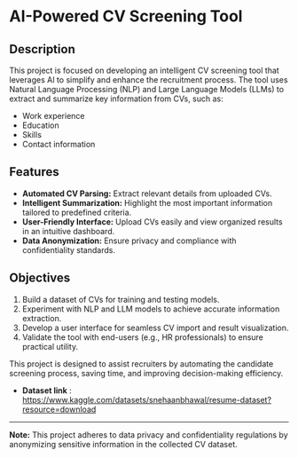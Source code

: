 # AI-Powered CV Screening Tool

## Description
This project is focused on developing an intelligent CV screening tool that leverages AI to simplify and enhance the recruitment process. The tool uses Natural Language Processing (NLP) and Large Language Models (LLMs) to extract and summarize key information from CVs, such as:

- Work experience
- Education
- Skills
- Contact information

## Features
- **Automated CV Parsing:** Extract relevant details from uploaded CVs.  
- **Intelligent Summarization:** Highlight the most important information tailored to predefined criteria.  
- **User-Friendly Interface:** Upload CVs easily and view organized results in an intuitive dashboard.  
- **Data Anonymization:** Ensure privacy and compliance with confidentiality standards.  

## Objectives
1. Build a dataset of CVs for training and testing models.
2. Experiment with NLP and LLM models to achieve accurate information extraction.
3. Develop a user interface for seamless CV import and result visualization.
4. Validate the tool with end-users (e.g., HR professionals) to ensure practical utility.

This project is designed to assist recruiters by automating the candidate screening process, saving time, and improving decision-making efficiency.
- **Dataset link** : https://www.kaggle.com/datasets/snehaanbhawal/resume-dataset?resource=download

---
**Note:** This project adheres to data privacy and confidentiality regulations by anonymizing sensitive information in the collected CV dataset.

